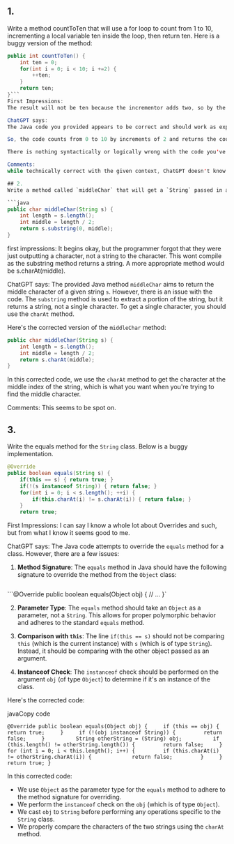 ## 1. 
Write a method countToTen that will use a for loop to count from 1 to 10, incrementing a local variable ten inside the loop, then return ten. Here is a buggy version of the method:
```java
public int countToTen() {
    int ten = 0;
    for(int i = 0; i < 10; i +=2) {
        ++ten;
    }
    return ten;
}```
First Impressions:
The result will not be ten because the incrementor adds two, so by the time i becomes 10, the loop will have only executed 5  times.

ChatGPT says: 
The Java code you provided appears to be correct and should work as expected. It defines a method `countToTen` that initializes an integer variable `ten` to 0 and then uses a `for` loop to iterate from 0 to 8 (since `i` starts at 0 and increments by 2 in each iteration). Inside the loop, it increments the `ten` variable by 1 for each iteration. Finally, it returns the value of `ten`, which should be 5 after the loop has executed.

So, the code counts from 0 to 10 by increments of 2 and returns the count, which should be 5.

There is nothing syntactically or logically wrong with the code you've provided.

Comments:
while technically correct with the given context, ChatGPT doesn't know exactly what the problem is asking, and therefore the "ten" variable is supposed to be 10

## 2. 
Write a method called `middleChar` that will get a `String` passed in as a parameter, get the number of characters in the `String`, and return the middle character of the `String`. If the `String` has an even number of letters, it should return the first of the two middle characters (i.e. for the word fluffy, the method will return ‘u’.

```java
public char middleChar(String s) {
    int length = s.length();
    int middle = length / 2;
    return s.substring(0, middle);
}
```
first impressions:
It begins okay, but the programmer forgot that they were just outputting a character, not a string to the character. This wont compile as the substring method returns a string. A more appropriate method would be s.charAt(middle).

ChatGPT says: The provided Java method `middleChar` aims to return the middle character of a given string `s`. However, there is an issue with the code. The `substring` method is used to extract a portion of the string, but it returns a string, not a single character. To get a single character, you should use the `charAt` method.

Here's the corrected version of the `middleChar` method:

```java
public char middleChar(String s) {
	int length = s.length();     
	int middle = length / 2;     
	return s.charAt(middle);
}
```


In this corrected code, we use the `charAt` method to get the character at the middle index of the string, which is what you want when you're trying to find the middle character.

Comments:
This seems to be spot on.

## 3. 
Write the equals method for the `String` class. Below is a buggy implementation.
```java
@Override
public boolean equals(String s) {
    if(this == s) { return true; }
    if(!(s instanceof String)) { return false; }
    for(int i = 0; i < s.length(); ++i) {
        if(this.charAt(i) != s.charAt(i)) { return false; }
    }
    return true;
```
First Impressions:
I can say I know a whole lot about Overrides and such, but from what I know it seems good to me.


ChatGPT says: 
The Java code attempts to override the `equals` method for a class. However, there are a few issues:

1. **Method Signature**: The `equals` method in Java should have the following signature to override the method from the `Object` class:
    ```
```@Override public boolean equals(Object obj) {     // ... }`
    
2. **Parameter Type**: The `equals` method should take an `Object` as a parameter, not a `String`. This allows for proper polymorphic behavior and adheres to the standard `equals` method.
    
3. **Comparison with `this`**: The line `if(this == s)` should not be comparing `this` (which is the current instance) with `s` (which is of type `String`). Instead, it should be comparing with the other object passed as an argument.
    
4. **Instanceof Check**: The `instanceof` check should be performed on the argument `obj` (of type `Object`) to determine if it's an instance of the class.
    

Here's the corrected code:

javaCopy code

`@Override public boolean equals(Object obj) {     if (this == obj) {         return true;     }     if (!(obj instanceof String)) {         return false;     }          String otherString = (String) obj;          if (this.length() != otherString.length()) {         return false;     }          for (int i = 0; i < this.length(); i++) {         if (this.charAt(i) != otherString.charAt(i)) {             return false;         }     }          return true; }`

In this corrected code:

- We use `Object` as the parameter type for the `equals` method to adhere to the method signature for overriding.
- We perform the `instanceof` check on the `obj` (which is of type `Object`).
- We cast `obj` to `String` before performing any operations specific to the `String` class.
- We properly compare the characters of the two strings using the `charAt` method.